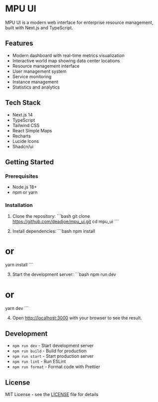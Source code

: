 # MPU UI

MPU UI is a modern web interface for enterprise resource management, built with Next.js and TypeScript.

## Features

- Modern dashboard with real-time metrics visualization
- Interactive world map showing data center locations
- Resource management interface
- User management system
- Service monitoring
- Instance management
- Statistics and analytics

## Tech Stack

- Next.js 14
- TypeScript
- Tailwind CSS
- React Simple Maps
- Recharts
- Lucide Icons
- Shadcn/ui

## Getting Started

### Prerequisites

- Node.js 18+
- npm or yarn

### Installation

1. Clone the repository:
   \`\`\`bash
   git clone https://github.com/deadjoe/mpu_ui.git
   cd mpu_ui
   \`\`\`

2. Install dependencies:
   \`\`\`bash
   npm install

# or

yarn install
\`\`\`

3. Start the development server:
   \`\`\`bash
   npm run dev

# or

yarn dev
\`\`\`

4. Open [http://localhost:3000](http://localhost:3000) with your browser to see the result.

## Development

- `npm run dev` - Start development server
- `npm run build` - Build for production
- `npm run start` - Start production server
- `npm run lint` - Run ESLint
- `npm run format` - Format code with Prettier

## License

MIT License - see the [LICENSE](LICENSE) file for details
